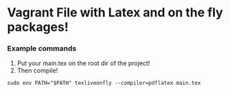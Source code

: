 # Vagrant File with Latex and on the fly packages!



### Example commands

1. Put your main.tex on the root dir of the project!
2. Then compile!

`sudo env PATH="$PATH" texliveonfly --compiler=pdflatex main.tex`